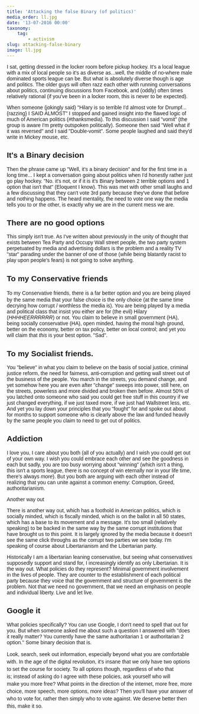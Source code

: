 ```yaml
---
title: 'Attacking the false Binary (of politics)'
media_order: ll.jpg
date: '13-07-2016 00:00'
taxonomy:
    tag:
        - activism
slug: attacking-false-binary
image: ll.jpg
---
```


<p><span style="font-size:14px;"><span style="font-family:arial,helvetica,sans-serif;">I sat, getting dressed in the locker room before pickup hockey. It&#39;s a local league with a mix of local people so it&#39;s as diverse as...well, the middle of no-where male dominated sports league&nbsp;can be. But what is absolutely diverse though is age and politics. The older guys will often razz each other with running conversations about politics, continuing discussions from Facebook, and (oddly) often times relatively rational (if you&#39;ve been in a locker room, this is never to be expected).</span></span></p><p><span style="font-size:14px;"><span style="font-family:arial,helvetica,sans-serif;">When someone (jokingly said) &quot;Hilary is so terrible I&#39;d almost vote for Drumpf...{razzing}&nbsp;I SAID ALMOST&quot; I stopped and gained insight into the flawed logic of much of American politics (#thanksmedia). To this discussion I said &quot;vomit&quot; (the group is aware I&#39;m pretty outspoken politically). Someone then said &quot;Well what if it was reversed&quot; and I said &quot;Double-vomit&quot;. Some people laughed and said they&#39;d write in Mickey mouse, etc.</span></span></p><h2><span style="font-family:arial,helvetica,sans-serif;">It&#39;s a Binary decision</span></h2><p><span style="font-size:14px;"><span style="font-family:arial,helvetica,sans-serif;">Then the phrase came up &quot;Well, it&#39;s a binary decision&quot; and for the first time in a long time... I kept a conversation going about politics when I&#39;d honestly rather just go play hockey. &quot;No. it&#39;s not, or if it is it&#39;s Binary between 2 terrible options and 1 option that isn&#39;t that&quot; (Eloquent I know). This was met with other small laughs and a few discussing that they can&#39;t vote 3rd party because they&#39;ve done that before and nothing happens. The heard mentality, the need to vote one way the media tells you to or the other, is exactly why we are in the current mess we are.</span></span></p><h2><span style="font-family:arial,helvetica,sans-serif;">There are no good options</span></h2><p><span style="font-size:14px;"><span style="font-family:arial,helvetica,sans-serif;">This simply isn&#39;t true. As I&#39;ve written about previously in the unity of thought that exists between Tea Party and Occupy&nbsp;Wall street people, the two party system perpetuated by media and advertising dollars is the problem and a reality TV &quot;star&quot; parading under the banner of one of those (while being blatantly racist to play upon people&#39;s fears) is not going to solve anything.</span></span></p><h2><span style="font-family:arial,helvetica,sans-serif;">To my Conservative friends</span></h2><p><span style="font-family: arial, helvetica, sans-serif; font-size: 14px; line-height: 20px;">To my Conservative friends,&nbsp;</span><span style="font-size:14px;"><span style="font-family:arial,helvetica,sans-serif;">there is a far better option and you are being played by the same media that your false choice is the only choice (at the same time decrying how corrupt / worthless the media is). You are being played by a media and political class that insist you either are for (the evil) Hilary (<em>HHHHEERRRRRR</em>) or not. You claim to believe in small government (HA), being socially conservative (HA), open minded, having the moral high ground, better on the economy, better on tax policy, better on local control; and yet you will claim that&nbsp;<em>this</em>&nbsp;is your best option. &quot;Sad&quot;.</span></span></p><h2><span style="font-family:arial,helvetica,sans-serif;">To my Socialist friends.</span></h2><p><span style="font-size:14px;"><span style="font-family:arial,helvetica,sans-serif;">You &quot;believe&quot; in what you claim to believe on the basis of social justice, criminal justice reform, the need for fairness, anti-corruption and getting wall street out of the business of the people. You march in the streets, you demand change, and yet somehow here you are even after &quot;change&quot; sweeps into power, still here, on the streets, powerless and more divided and broken then before. Almost 50% of you latched onto someone who said you could get free stuff in this country if we just changed everything, if we just taxed more, if we just had Wallstreet less, etc. And yet you lay down your principles that you &quot;fought&quot; for and spoke out about for months to support someone who is clearly above the law and funded heavily by the same people you claim to need to get out of politics.</span></span></p><h2><span style="font-family:arial,helvetica,sans-serif;">Addiction</span></h2><p><span style="font-size:14px;"><span style="font-family:arial,helvetica,sans-serif;">I love you, I care about you both (all of you actually) and I wish you could get out of your own way. I wish you could embrace each other and see the goodness in each but sadly, you are too busy worrying about &quot;winning&quot; (which isn&#39;t a thing, this isn&#39;t a sports league, there is no concept of win eternally nor in your life time, there&#39;s always&nbsp;<em>more</em>). But you both are arguing with each other instead of realizing that you can unite against a common enemy: Corruption, Greed, authoritarianism.</span></span></p><p><span style="font-size:14px;"><span style="font-family:arial,helvetica,sans-serif;">Another way out</span></span></p><p><span style="font-size:14px;"><span style="font-family:arial,helvetica,sans-serif;">There is another way out, which has a foothold in American politics, which is socially minded, which is fiscally minded, which is on the ballot in all 50 states, which has a base to its movement and a message. It&#39;s too small (relatively speaking) to be backed in the same way by the same corrupt institutions that have brought us to this point. It is largely ignored by the media because it doesn&#39;t see the same click throughs as the corrupt two parties we see today. I&#39;m speaking of course about&nbsp;Libertarianism and the Libertarian party.</span></span></p><p><span style="font-size:14px;"><span style="font-family:arial,helvetica,sans-serif;">Historically I am a libertarian leaning conservative, but seeing what conservatives supposedly support and stand for, I increasingly identify as only Libertarian. It is the way out. What policies do they represent? Minimal government involvement in the lives of people. They are counter to the establishment of each political party because they voice that the government and structure of government is the problem. Not that we need no government, that we need an emphasis on people and individual&nbsp;liberty. Live and let live.</span></span></p><h2><span style="font-family:arial,helvetica,sans-serif;">Google it</span></h2><p><span style="font-size:14px;"><span style="font-family:arial,helvetica,sans-serif;">What policies specifically? You can use Google, I don&#39;t need to spell that out for you. But when someone asked me about such a question I answered with &quot;does it really matter? You currently have the same authoritarian 1 or authoritarian 2 option.&quot; Some binary decision that is.</span></span></p><p><span style="font-size:14px;"><span style="font-family:arial,helvetica,sans-serif;"><span style="line-height: 20px;">Look, search, seek out information, especially beyond what you are comfortable with. In the age of the digital revolution, it&#39;s insane that we only have two options to set the course for society.&nbsp;To all&nbsp;options though, regardless of who that is;&nbsp;instead of asking do I agree with these policies, ask yourself who will make</span><span style="line-height: 20px;">&nbsp;you more free? What points in the direction of the internet, more free, more choice, more speech, more options, more ideas? Then you&#39;ll have your answer of who to vote for, rather then simply who to vote against. We deserve better then this, make it so.</span></span></span></p>